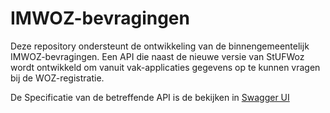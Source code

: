 # IMWOZ-bevragingen

Deze repository ondersteunt de ontwikkeling van de binnengemeentelijk IMWOZ-bevragingen.
Een API die naast de nieuwe versie van StUFWoz wordt ontwikkeld om vanuit vak-applicaties gegevens op te kunnen vragen bij de WOZ-registratie. 

De Specificatie van de betreffende API is de bekijken in [Swagger UI](https://vng-realisatie.github.io/IMWOZ-bevragen/swagger-ui)
